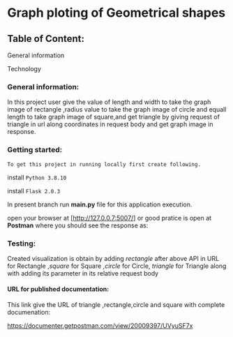 # Graph ploting of Geometrical shapes 
## Table of Content:

General information

Technology

### General information:
In this project user give the value of length and width to take the graph image of rectangle ,radius value to take the graph image of circle and equall 
length to take graph image of square,and get triangle by 
giving request of triangle in url along coordinates in request body and get graph image in response.

### Getting started:

    To get this project in running locally first create following.
install ```Python 3.8.10```

install ```Flask 2.0.3```

In present branch run **main.py** file for this application execution.

open your browser at [http://127.0.0.7:5007/] or good pratice is open at **Postman** where you should see the response as:
### Testing:
Created visualization is obtain by adding *rectangle* after above API in URL for Rectangle ,*square* for Square ,*circle* for Circle,
*triangle* for Triangle along with adding its parameter in its relative request body
#### URL for published documentation:
This link give the URL of triangle ,rectangle,circle and square with complete documenation:

https://documenter.getpostman.com/view/20009397/UVyuSF7x




